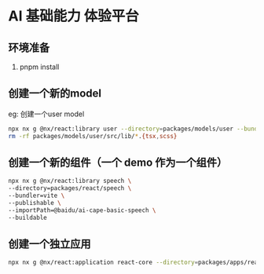 # AI 基础能力 体验平台

## 环境准备

1. pnpm install

## 创建一个新的model

eg: 创建一个user model

```bash
npx nx g @nx/react:library user --directory=packages/models/user --bundler=none &&
rm -rf packages/models/user/src/lib/*.{tsx,scss}
```

## 创建一个新的组件（一个 demo 作为一个组件）

```bash
npx nx g @nx/react:library speech \
--directory=packages/react/speech \
--bundler=vite \
--publishable \
--importPath=@baidu/ai-cape-basic-speech \
--buildable
```

## 创建一个独立应用

```bash
npx nx g @nx/react:application react-core --directory=packages/apps/react-core
```
